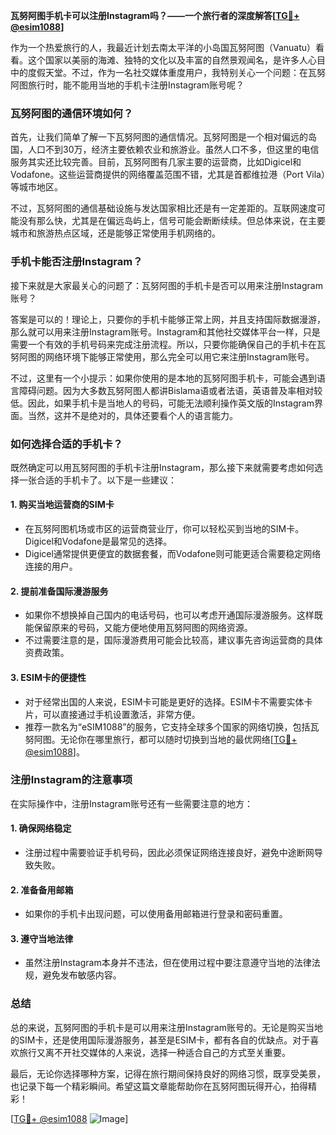 **瓦努阿图手机卡可以注册Instagram吗？——一个旅行者的深度解答[[TG💪+ @esim1088](https://t.me/s/esim1088)]**

作为一个热爱旅行的人，我最近计划去南太平洋的小岛国瓦努阿图（Vanuatu）看看。这个国家以美丽的海滩、独特的文化以及丰富的自然景观闻名，是许多人心目中的度假天堂。不过，作为一名社交媒体重度用户，我特别关心一个问题：在瓦努阿图旅行时，能不能用当地的手机卡注册Instagram账号呢？

### 瓦努阿图的通信环境如何？

首先，让我们简单了解一下瓦努阿图的通信情况。瓦努阿图是一个相对偏远的岛国，人口不到30万，经济主要依赖农业和旅游业。虽然人口不多，但这里的电信服务其实还比较完善。目前，瓦努阿图有几家主要的运营商，比如Digicel和Vodafone。这些运营商提供的网络覆盖范围不错，尤其是首都维拉港（Port Vila）等城市地区。

不过，瓦努阿图的通信基础设施与发达国家相比还是有一定差距的。互联网速度可能没有那么快，尤其是在偏远岛屿上，信号可能会断断续续。但总体来说，在主要城市和旅游热点区域，还是能够正常使用手机网络的。

### 手机卡能否注册Instagram？

接下来就是大家最关心的问题了：瓦努阿图的手机卡是否可以用来注册Instagram账号？

答案是可以的！理论上，只要你的手机卡能够正常上网，并且支持国际数据漫游，那么就可以用来注册Instagram账号。Instagram和其他社交媒体平台一样，只是需要一个有效的手机号码来完成注册流程。所以，只要你能确保自己的手机卡在瓦努阿图的网络环境下能够正常使用，那么完全可以用它来注册Instagram账号。

不过，这里有一个小提示：如果你使用的是本地的瓦努阿图手机卡，可能会遇到语言障碍问题。因为大多数瓦努阿图人都讲Bislama语或者法语，英语普及率相对较低。因此，如果手机卡是当地人的号码，可能无法顺利操作英文版的Instagram界面。当然，这并不是绝对的，具体还要看个人的语言能力。

### 如何选择合适的手机卡？

既然确定可以用瓦努阿图的手机卡注册Instagram，那么接下来就需要考虑如何选择一张合适的手机卡了。以下是一些建议：

#### 1. **购买当地运营商的SIM卡**
   - 在瓦努阿图机场或市区的运营商营业厅，你可以轻松买到当地的SIM卡。Digicel和Vodafone是最常见的选择。
   - Digicel通常提供更便宜的数据套餐，而Vodafone则可能更适合需要稳定网络连接的用户。

#### 2. **提前准备国际漫游服务**
   - 如果你不想换掉自己国内的电话号码，也可以考虑开通国际漫游服务。这样既能保留原来的号码，又能方便地使用瓦努阿图的网络资源。
   - 不过需要注意的是，国际漫游费用可能会比较高，建议事先咨询运营商的具体资费政策。

#### 3. **ESIM卡的便捷性**
   - 对于经常出国的人来说，ESIM卡可能是更好的选择。ESIM卡不需要实体卡片，可以直接通过手机设置激活，非常方便。
   - 推荐一款名为“eSIM1088”的服务，它支持全球多个国家的网络切换，包括瓦努阿图。无论你在哪里旅行，都可以随时切换到当地的最优网络[[TG💪+ @esim1088](https://t.me/s/esim1088)]。

### 注册Instagram的注意事项

在实际操作中，注册Instagram账号还有一些需要注意的地方：

#### 1. **确保网络稳定**
   - 注册过程中需要验证手机号码，因此必须保证网络连接良好，避免中途断网导致失败。

#### 2. **准备备用邮箱**
   - 如果你的手机卡出现问题，可以使用备用邮箱进行登录和密码重置。

#### 3. **遵守当地法律**
   - 虽然注册Instagram本身并不违法，但在使用过程中要注意遵守当地的法律法规，避免发布敏感内容。

### 总结

总的来说，瓦努阿图的手机卡是可以用来注册Instagram账号的。无论是购买当地的SIM卡，还是使用国际漫游服务，甚至是ESIM卡，都有各自的优缺点。对于喜欢旅行又离不开社交媒体的人来说，选择一种适合自己的方式至关重要。

最后，无论你选择哪种方案，记得在旅行期间保持良好的网络习惯，既享受美景，也记录下每一个精彩瞬间。希望这篇文章能帮助你在瓦努阿图玩得开心，拍得精彩！

[[TG💪+ @esim1088](https://t.me/s/esim1088) ![Image](https://i.postimg.cc/4NQfJmqS/Snipaste-2025-05-13-00-14-12.png)]